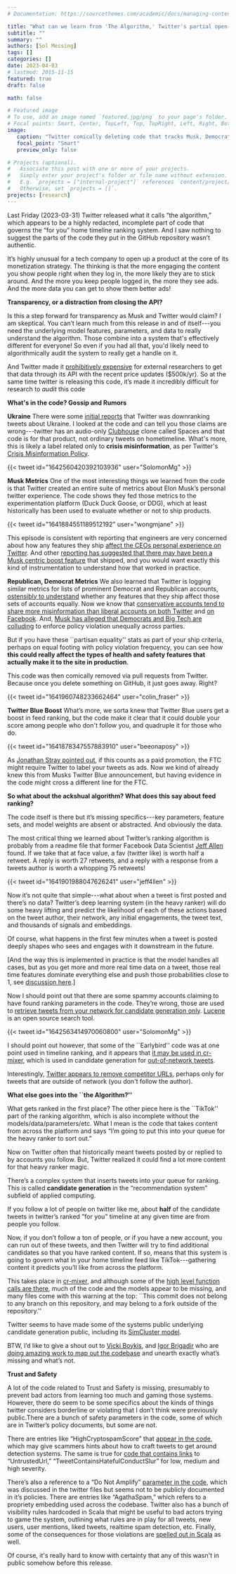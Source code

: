 ```yaml
---
# Documentation: https://sourcethemes.com/academic/docs/managing-content/

title: "What can we learn from 'The Algorithm,' Twitter's partial open-sourcing of it's feed-ranking recommendation system?"
subtitle: ""
summary: ""
authors: [Sol Messing]
tags: []
categories: []
date: 2023-04-03
# lastmod: 2015-11-15
featured: true
draft: false

math: false

# Featured image
# To use, add an image named `featured.jpg/png` to your page's folder.
# Focal points: Smart, Center, TopLeft, Top, TopRight, Left, Right, BottomLeft, Bottom, BottomRight.
image: 
   caption: "Twitter comically deleting code that tracks Musk, Democrats, Republicans in DDG. Credit Colin Fraser."
   focal_point: "Smart"
   preview_only: false

# Projects (optional).
#   Associate this post with one or more of your projects.
#   Simply enter your project's folder or file name without extension.
#   E.g. `projects = ["internal-project"]` references `content/project/deep-learning/index.md`.
#   Otherwise, set `projects = []`.
projects: [research]
---
```


Last Friday (2023-03-31) Twitter released what it calls “the algorithm,” which appears to be a highly redacted, incomplete part of code that governs the “for you” home timeline ranking system. And I saw nothing to suggest the parts of the code they put in the GitHub repository wasn’t authentic. 

It’s highly unusual for a tech company to open up a product at the core of its monetization strategy. The thinking is that the more engaging the content you show people right when they log in, the more likely they are to stick around. And the more you keep people logged in, the more they see ads. And the more data you can get to show them better ads! 

**Transparency, or a distraction from closing the API?**

Is this a step forward for transparency as Musk and Twitter would claim? I am skeptical. You can’t learn much from this release in and of itself---you need the underlying model features, parameters, and data to really understand the algorithm. Those combine into a system that's effectively different for everyone! So even if you had all that, you'd likely need to algorithmically audit the system to really get a handle on it. 

And Twitter made it [prohibitively expensive](https://www.wired.com/story/twitter-data-api-prices-out-nearly-everyone/) for external researchers to get that data through its API with the recent price updates ($500k/yr). So at the same time twitter is releasing this code, it’s made it incredibly difficult for research to *audit* this code

**What's in the code? Gossip and Rumors**

**Ukraine** There were some [initial reports](https://twitter.com/SolomonMg/status/1642845123531751425?s=20) that Twitter was downranking tweets about Ukraine. I looked at the code and can tell you those claims are wrong---twitter has an audio-only [Clubhouse](https://www.clubhouse.com) clone called Spaces and that code is for that product, not ordinary tweets on hometimeline. What's more, this is likely a label related only to **crisis misinformation**, as per Twitter's [Crisis Misinformation Policy](https://help.twitter.com/en/rules-and-policies/crisis-misinformation). 

{{< tweet id="1642560420392103936" user="SolomonMg" >}}

**Musk Metrics** One of the most interesting things we learned from the code is that Twitter created an entire suite of metrics about Elon Musk’s personal twitter experience. The code shows they fed those metrics to the experimentation platform (Duck Duck Goose, or DDG), which at least historically has been used to evaluate whether or not to ship products.

{{< tweet id="1641884551189512192" user="wongmjane" >}}

This episode is consistent with reporting that engineers are very concerned about how any features they ship [affect the CEOs personal experience on Twitter](https://www.theverge.com/2023/2/9/23593099/elon-musk-twitter-fires-engineer-declining-reach-ftc-concerns). And other [reporting has suggested that there may have been a Musk centric boost feature](https://arstechnica.com/tech-policy/2023/02/report-musk-had-twitter-engineers-boost-his-tweets-after-biden-got-more-views/) that shipped, and you would want exactly this kind of instrumentation to understand how that worked in practice.

**Republican, Democrat Metrics** We also learned that Twitter is logging similar metrics for lists of prominent Democrat and Republican accounts, [ostensibly to understand](https://www.yahoo.com/entertainment/twitters-recommendation-algorithm-is-now-on-github-200511112.html) whether any features that they ship affect those sets of accounts equally. Now we know that [conservative accounts tend to share more misinformation than liberal accounts on both Twitter](https://www.nature.com/articles/s41467-022-34769-6) and [on Facebook](https://www.science.org/doi/full/10.1126/sciadv.aau4586). And, [Musk has alleged that Democrats and Big Tech are colluding](https://www.washingtonpost.com/technology/2023/02/08/house-republicans-twitter-files-collusion/) to enforce policy violation unequally across parties. 

But if you have these ``partisan equality'' stats as part of your ship criteria, perhaps on equal footing with policy violation frequency, you can see how **this could really affect the types of health and safety features that actually make it to the site in production**.

This code was then comically removed via pull requests from Twitter. Because once you delete something on GitHub, it just goes away. Right? 

{{< tweet id="1641960748233662464" user="colin_fraser" >}}

**Twitter Blue Boost** What’s more, we sorta knew that Twitter Blue users get a boost in feed ranking, but the code make it clear that it could double your score among people who don't follow you, and quadruple it for those who do. 

{{< tweet id="1641878347557883910" user="beeonaposy" >}}

As [Jonathan Stray pointed out](https://twitter.com/jonathanstray/status/1642200687101501441), if this counts as a paid promotion, the FTC might require Twitter to label your tweets as ads. Now we kind of already knew this from Musks Twitter Blue announcement, but having evidence in the code might cross a different line for the FTC. 

**So what about the ackshual algorithm? What does this say about feed ranking?**

The code itself is there but it’s missing specifics---key parameters, feature sets, and model weights are absent or abstracted. And obviously the data. 

The most critical thing we learned about Twitter’s ranking algorithm is probably from a readme file that former Facebook Data Scientist [Jeff Allen](https://twitter.com/jeff4llen) found. If we take that at face value, a fav (twitter like) is worth half a retweet. A reply is worth 27 retweets, and a reply with a response from a tweets author is worth a whopping 75 retweets! 

{{< tweet id="1641901988047626241" user="jeff4llen" >}}

Now it’s not quite that simple---what about when a tweet is first posted and there’s no data? Twitter’s deep learning system (in the heavy ranker) will do some heavy lifting and predict the likelihood of each of these actions based on the tweet author, their network, any initial engagements, the tweet text, and thousands of signals and embeddings. 

Of course, what happens in the first few minutes when a tweet is posted deeply shapes who sees and engages with it downstream in the future. 

[And the way this is implemented in practice is that the model handles all cases, but as you get more and more real time data on a tweet, those real time features dominate everything else and push those probabilities close to 1, see [discussion here](https://twitter.com/SolomonMg/status/1642154005588504577?s=20).] 

Now I should point out that there are some spammy accounts claiming to have found ranking parameters in the code. They’re wrong, those are used to [retrieve tweets from your network for candidate generation only](https://github.com/twitter/the-algorithm/blob/7f90d0ca342b928b479b512ec51ac2c3821f5922/src/java/com/twitter/search/README.md). [Lucene](https://lucene.apache.org) is an open source search tool. 

{{< tweet id="1642563414970060800" user="SolomonMg" >}}

I should point out however, that some of the ``Earlybird'' code was at one point used in timeline ranking, and it appears that [it may be used in cr-mixer](https://github.com/twitter/the-algorithm/blob/7f90d0ca342b928b479b512ec51ac2c3821f5922/cr-mixer/server/src/main/scala/com/twitter/cr_mixer/similarity_engine/EarlybirdTensorflowBasedSimilarityEngine.scala), which is used in candidate generation for [out-of-network tweets](https://github.com/twitter/the-algorithm/blob/7f90d0ca342b928b479b512ec51ac2c3821f5922/cr-mixer/README.md).  

Interestingly, [Twitter appears to remove competitor URLs](https://github.com/twitter/the-algorithm/blob/main/home-mixer/server/src/main/scala/com/twitter/home_mixer/functional_component/filter/OutOfNetworkCompetitorURLFilter.scala), perhaps only for tweets that are outside of network (you don't follow the author).

**What else goes into the ``the Algorithm?''**

What gets ranked in the first place? The other piece here is the ``TikTok'' part of the ranking algorithm, which is also incomplete without the models/data/parameters/etc. What I mean is the code that takes content from across the platform and says “I’m going to put this into your queue for the heavy ranker to sort out.” 

Now on Twitter often that historically meant tweets posted by or replied to by accounts you follow. But, Twitter realized it could find a lot more content for that heavy ranker magic. 

There’s a complex system that inserts tweets into your queue for ranking. This is called **candidate generation** in the “recommendation system” subfield of applied computing. 

If you follow a lot of people on twitter like me, about **half** of the candidate tweets in twitter’s ranked “for you” timeline at any given time are from people you follow. 

Now, if you don’t follow a ton of people, or if you have a new account, you can run out of these tweets, and then Twitter will try to find additional candidates so that you have ranked content. If so, means that this system is going to govern what in your home timeline feed like TikTok---gathering content it predicts you’ll like from across the platform.

This takes place in [cr-mixer](https://github.com/twitter/the-algorithm/blob/7f90d0ca342b928b479b512ec51ac2c3821f5922/cr-mixer/README.md), and although some of the [high level function calls are there](https://github.com/twitter/the-algorithm/blob/7f90d0ca342b928b479b512ec51ac2c3821f5922/cr-mixer/server/src/main/scala/com/twitter/cr_mixer/candidate_generation/CandidateSourcesRouter.scala), much of the code and the models appear to be missing, and many files come with this warning at the top: ``This commit does not belong to any branch on this repository, and may belong to a fork outside of the repository.'' 

Twitter seems to have made some of the systems public underlying candidate generation public, including its [SimCluster model](https://github.com/twitter/the-algorithm/tree/7f90d0ca342b928b479b512ec51ac2c3821f5922/src/scala/com/twitter/simclusters_v2).  

BTW, I’d like to give a shout out to [Vicki Boykis](https://twitter.com/vboykis), and [Igor Brigadir](https://twitter.com/igorbrigadir) who are [doing amazing work to map out the codebase](https://github.com/igorbrigadir/awesome-twitter-algo) and unearth exactly what’s missing and what’s not. 

**Trust and Safety**

A lot of the code related to Trust and Safety is missing, presumably to prevent bad actors from learning too much and gaming those systems. However, there do seem to be some specifics about the kinds of things twitter considers borderline or violating that I don’t think were previously public.There are a bunch of safety parameters in the code, some of which are in Twitter’s policy documents, but some are not. 

There are entries like “HighCryptospamScore” that [appear in the code](https://github.com/twitter/the-algorithm/blob/7f90d0ca342b928b479b512ec51ac2c3821f5922/visibilitylib/src/main/scala/com/twitter/visibility/rules/DownrankingRules.scala), which may give scammers hints about how to craft tweets to get around detection systems.  The same is true for [code that contains links](https://github.com/twitter/the-algorithm/blob/7f90d0ca342b928b479b512ec51ac2c3821f5922/visibilitylib/src/main/scala/com/twitter/visibility/models/TweetSafetyLabel.scala#L115) to “UntrustedUrl,” “TweetContainsHatefulConductSlur” for low, medium and high severity. 

There’s also a reference to a “Do Not Amplify” [parameter in the code](https://github.com/twitter/the-algorithm/blob/7f90d0ca342b928b479b512ec51ac2c3821f5922/visibilitylib/src/main/scala/com/twitter/visibility/models/SpaceSafetyLabelType.scala#L26), which was discussed in the twitter files but seems not to be publicly documented in it’s policies. There are entries like “AgathaSpam,” which refers to a propriety embedding used across the codebase. Twitter also has a bunch of visibility rules hardcoded in Scala that might be useful to bad actors trying to game the system, outlining what rules are in play for all tweets, new users, user mentions, liked tweets, realtime spam detection, etc. Finally, some of the consequences for those violations are [spelled out in Scala](https://github.com/twitter/the-algorithm/blob/7f90d0ca342b928b479b512ec51ac2c3821f5922/visibilitylib/src/main/scala/com/twitter/visibility/rules/Action.scala) as well. 

Of course, it's really hard to know with certainty that any of this wasn't in public somehow before this release. 
